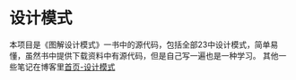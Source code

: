 # 设计模式

本项目是《图解设计模式》一书中的源代码，包括全部23中设计模式，简单易懂，虽然书中提供下载资料中有源代码，但是自己写一遍也是一种学习。
其他一些笔记在博客里[首页-设计模式](http://www.cokid.cc/2018/01/05/%E6%80%BB%E7%BB%93/%E8%AE%BE%E8%AE%A1%E6%A8%A1%E5%BC%8F/)